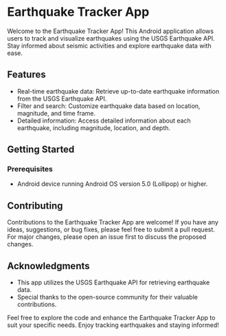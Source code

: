 # Earthquake Tracker App

Welcome to the Earthquake Tracker App! This Android application allows users to track and visualize earthquakes using the USGS Earthquake API. Stay informed about seismic activities and explore earthquake data with ease.

## Features

- Real-time earthquake data: Retrieve up-to-date earthquake information from the USGS Earthquake API.
- Filter and search: Customize earthquake data based on location, magnitude, and time frame.
- Detailed information: Access detailed information about each earthquake, including magnitude, location, and depth.

## Getting Started

### Prerequisites

- Android device running Android OS version 5.0 (Lollipop) or higher.

## Contributing

Contributions to the Earthquake Tracker App are welcome! If you have any ideas, suggestions, or bug fixes, please feel free to submit a pull request. For major changes, please open an issue first to discuss the proposed changes.

## Acknowledgments

- This app utilizes the USGS Earthquake API for retrieving earthquake data.
- Special thanks to the open-source community for their valuable contributions.

Feel free to explore the code and enhance the Earthquake Tracker App to suit your specific needs. Enjoy tracking earthquakes and staying informed!
